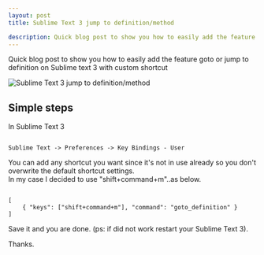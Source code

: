 ```yaml
---
layout: post
title: Sublime Text 3 jump to definition/method

description: Quick blog post to show you how to easily add the feature goto or jump to definition on Sublime text 3 with custom shortcut.
---
```


Quick blog post to show you how to easily add the feature goto or jump to definition on Sublime text 3 with custom shortcut

<div class="fluidImg">
    <img src="/assets/images/post-images/st3-goto-definition.gif" alt="Sublime Text 3 jump to definition/method">
</div>

## Simple steps

In Sublime Text 3
<pre><code data-language="HTML">
Sublime Text -> Preferences -> Key Bindings - User
</code></pre>

You can add any shortcut you want since it's not in use already so you don't overwrite the default shortcut settings.
<br>
In my case I decided to use "shift+command+m"..as below.

<pre><code data-language="Javascript">
[
    { "keys": ["shift+command+m"], "command": "goto_definition" }
]
</code></pre>

Save it and you are done. (ps: if did not work restart your Sublime Text 3).

Thanks.